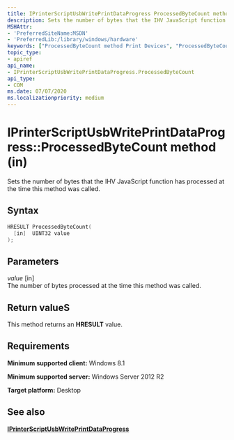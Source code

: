 ```yaml
---
title: IPrinterScriptUsbWritePrintDataProgress ProcessedByteCount method (in)
description: Sets the number of bytes that the IHV JavaScript function has processed at the time this method was called.
MSHAttr:
- 'PreferredSiteName:MSDN'
- 'PreferredLib:/library/windows/hardware'
keywords: ["ProcessedByteCount method Print Devices", "ProcessedByteCount method Print Devices , IPrinterScriptUsbWritePrintDataProgress interface", "IPrinterScriptUsbWritePrintDataProgress interface Print Devices , ProcessedByteCount method"]
topic_type:
- apiref
api_name:
- IPrinterScriptUsbWritePrintDataProgress.ProcessedByteCount
api_type:
- COM
ms.date: 07/07/2020
ms.localizationpriority: medium
---
```


# IPrinterScriptUsbWritePrintDataProgress::ProcessedByteCount method (in)

Sets the number of bytes that the IHV JavaScript function has processed at the time this method was called.

## Syntax

```cpp
HRESULT ProcessedByteCount(
  [in]  UINT32 value
);
```

## Parameters

*value* \[in\]  
The number of bytes processed at the time this method was called.

## Return valueS

This method returns an **HRESULT** value.

## Requirements

**Minimum supported client:** Windows 8.1

**Minimum supported server:** Windows Server 2012 R2

**Target platform:** Desktop

## See also

[**IPrinterScriptUsbWritePrintDataProgress**](iprinterscriptusbwriteprintdataprogress.md)
